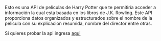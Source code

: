 Esto es una API de películas de Harry Potter que te permitiría acceder a información la cual esta basada en los libros de J.K. Rowling. 
Este API proporciona datos organizados y estructurados sobre el nombre de la pelicula con su explicacion resumida, nombre del director entre otras.

Si quieres probar la api ingresa [aqui](https://harmonious-dolphin-e23258.netlify.app/)
